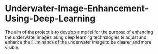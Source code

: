 # Underwater-Image-Enhancement-Using-Deep-Learning
The aim of the project is to develop a model for the purpose of enhancing the underwater images using deep learning technologies to adjust and enhance the illuminance of the underwater image to be clearer and more visible.
